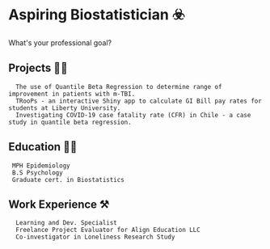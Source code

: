# Aspiring Biostatistician ☣️
What's your professional goal?

## Projects 👨‍💼
      The use of Quantile Beta Regression to determine range of improvement in patients with m-TBI.  
      TRooPs - an interactive Shiny app to calculate GI Bill pay rates for students at Liberty University.  
      Investigating COVID-19 case fatality rate (CFR) in Chile - a case study in quantile beta regression.  
      
## Education 👨‍🎓
     MPH Epidemiology
     B.S Psychology
     Graduate cert. in Biostatistics

      
## Work Experience ⚒️
      Learning and Dev. Specialist
      Freelance Project Evaluator for Align Education LLC
      Co-investigator in Loneliness Research Study

